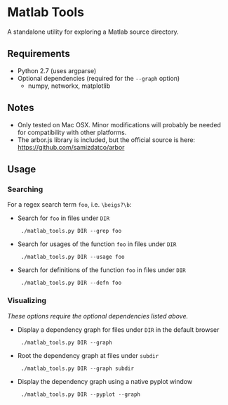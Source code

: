 # Matlab Tools #

A standalone utility for exploring a Matlab source directory.

## Requirements ##
 * Python 2.7  (uses argparse)
 * Optional dependencies (required for the `--graph` option)
   * numpy, networkx, matplotlib

## Notes ##
 * Only tested on Mac OSX. Minor modifications will probably be needed for compatibility with other platforms.
 * The arbor.js library is included, but the official source is here: https://github.com/samizdatco/arbor

## Usage ##

### Searching

For a regex search term `foo`, i.e. `\beigs?\b`:

 * Search for `foo` in files under `DIR`

        ./matlab_tools.py DIR --grep foo
    
 * Search for usages of the function `foo` in files under `DIR`

        ./matlab_tools.py DIR --usage foo
    
 * Search for definitions of the function `foo` in files under `DIR`

        ./matlab_tools.py DIR --defn foo

### Visualizing

*These options require the optional dependencies listed above.*

 * Display a dependency graph for files under `DIR` in the default browser

        ./matlab_tools.py DIR --graph
    
 * Root the dependency graph at files under `subdir`

        ./matlab_tools.py DIR --graph subdir
    
 * Display the dependency graph using a native pyplot window

        ./matlab_tools.py DIR --pyplot --graph
